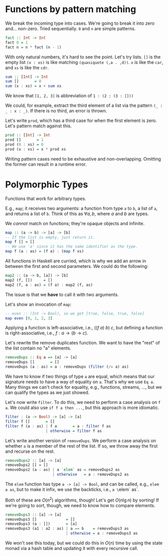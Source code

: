 # Functions by pattern matching

We break the incoming type into cases. We're going to break it into zero and... non-zero.
Tried sequentially.
`0` and `n` are simple patterns.

```Haskell
fact :: Int -> Int
fact 0 = 1
fact n = n * fact (n - 1)
```

With only natural numbers, it's hard to see the point. Let's try lists.
`[]` is the empty list
`(x : xs)` is like matching `(quasiquote (,a . ,d))`. `x` is like the `car`, and `xs` is like the `cdr`.

```Haskell
sum :: [Int] -> Int
sum []       = 0
sum (x : xs) = x + sum xs
```

We know that `[1, 2, 3]` is abbreviation of `1 : (2 : (3 : []))`

We could, for example, extract the third element of a list via the pattern `(_ : _ : x : _)`. If there is no third, an error is thrown.

Let's write `prod`, which has a third case for when the first element is zero. Let's pattern match against this.

```Haskell
prod :: [Int] -> Int
prod []       = 1
prod (0 : xs) = 0
prod (x : xs) = x * prod xs
```

Writing pattern cases need to be exhaustive and non-overlapping. Omitting the former can result in a runtime error.

# Polymorphic Types
Functions that work for arbitrary types.

E.g., `map`; it receives two arguments: a function from type `a` to `b`, a list of `a`, and returns a list of `b`. Think of this as $\forall a, b$, where $a$ and $b$ are types.

We *cannot* match on functions; they're opaque objects and infinite.

```Haskell
map :: (a -> b) -> [a] -> [b]
-- If the list is empty, just return it.
map f [] = []
-- We use 'a' since it has the same identifier as the type.
map f (a : as) = (f a) : (map f xs)
```

All functions in Haskell are curried, which is why we add an arrow in between the first and second parameters. We could do the following:

```Haskell
map2 :: (a -> b, [a]) -> [b]
map2 (f, [])     = []
map2 (f, a : as) = (f a) : map2 (f, as)
```
 
The issue is that we **have** to call it with two arguments.

Let's show an invocation of `map`:

```Haskell
-- even :: (Int -> Bool), so we get [true, false, true, false]
map even [0, 1, 2, 3]
```

Applying a function is left-associative, i.e., $((f\;a)\;b)\;c$, but defining a function is right-associative, i.e., $f : a \to (b \to c)$.

Let's rewrite the remove duplicates function. We want to have the "rest" of the list contain no "a" elements.

```Haskell
removeDups :: Eq a => [a] -> [a]
removeDups []       = []
removeDups (a : as) = a : removeDups (filter (/= a) as)
```

We have to know if two things of type `a` are equal, which means that our signature needs to have a way of equality on `a`. That's why we use `Eq a`. Many things we can't check for equality, e.g., functions, streams, ..., but we can qualify the types as we just showed.

Let's now write `filter`. To do this, we need to perform a case analysis on `f a`. We could also use `if f a then ...`, but this approach is more idiomatic.

```Haskell
filter : (a -> Bool) -> [a] -> [a]
filter f []       = []
filter f (a : as) | f a       = a : filter f as
                  | otherwise = filter f as
```

Let's write another version of `removeDups`. We perform a case analysis on whether `a` is a member of the rest of the list. If so, we throw away the first and recurse on the rest.

```Haskell
removeDups2 :: [a] -> [a]
removeDups2 [] = []
removeDups2 (a : as) | a `elem` as = removeDups2 as
                     | otherwise   = a : removeDups2 as
```

The `elem` function has type `a -> [a] -> Bool`, and can be called, e.g., `elem a as`, but to make it infix, we use the backticks, i.e., `a \`elem\` as`.

Both of these are $O(n^2)$ algorithms, though! Let's get $O(n \lg n)$ by sorting! If we're going to sort, though, we need to know how to compare elements.

```Haskell
removeDups3 :: [a] -> [a]
removeDups3 []             = []
removeDups3 (a : [])       = [a]
removeDups3 (a1 : a2 : as) | a == b    = removeDups3 as
                           | otherwise = a : removeDups3 as
```

We won't see this today, but we could do this in $O(n)$ time by using the state monad via a hash table and updating it with every recursive call.